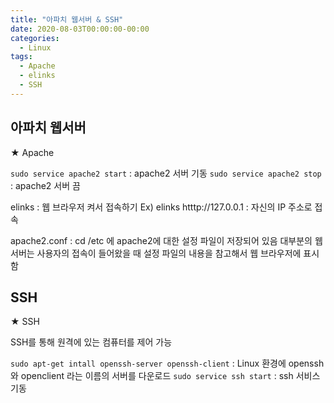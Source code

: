 ```yaml
---
title: "아파치 웹서버 & SSH"
date: 2020-08-03T00:00:00-00:00
categories:
  - Linux
tags:
  - Apache
  - elinks
  - SSH
---
```


## 아파치 웹서버

★ Apache

`sudo service apache2 start` : apache2 서버 기동
`sudo service apache2 stop` : apache2 서버 끔

elinks : 웹 브라우저 켜서 접속하기
Ex) elinks htttp://127.0.0.1 : 자신의 IP 주소로 접속

apache2.conf : cd /etc 에 apache2에 대한 설정 파일이 저장되어 있음
대부분의 웹 서버는 사용자의 접속이 들어왔을 때 설정 파일의 내용을 참고해서 웹 브라우저에 표시함

## SSH

★ SSH

SSH를 통해 원격에 있는 컴퓨터를 제어 가능

`sudo apt-get intall openssh-server openssh-client` : Linux 환경에 openssh와 openclient 라는 이름의 서버를 다운로드
`sudo service ssh start` : ssh 서비스 기동

